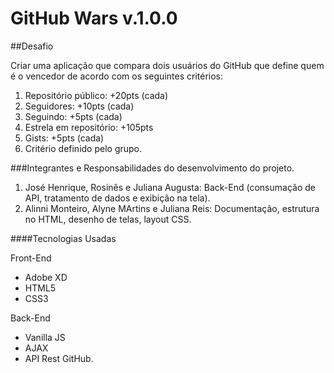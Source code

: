 # GitHub Wars v.1.0.0

##Desafio

 Criar uma aplicação que compara dois usuários do GitHub que define quem é o vencedor de acordo com
os seguintes critérios:

1. Repositório público: +20pts (cada)
2. Seguidores: +10pts (cada)
3. Seguindo: +5pts (cada)
4. Estrela em repositório: +105pts
5. Gists: +5pts (cada)
6. Critério definido pelo grupo.

###Integrantes e Responsabilidades do desenvolvimento do projeto.

1. José Henrique, Rosinês e Juliana Augusta: Back-End (consumação de API, tratamento de dados e exibição na tela).
2. Alinni Monteiro, Alyne MArtins e Juliana Reis: Documentação, estrutura no HTML, desenho de telas, layout CSS.

####Tecnologias Usadas

 Front-End
- Adobe XD
- HTML5
- CSS3

 Back-End
- Vanilla JS
- AJAX
- API Rest GitHub.
